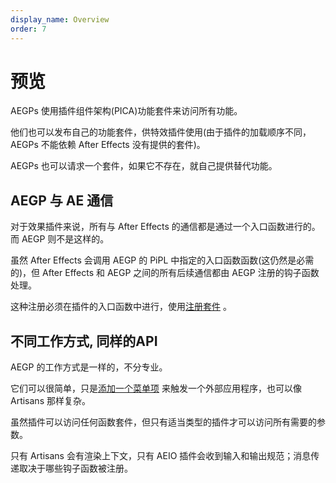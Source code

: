 ```yaml
---
display_name: Overview
order: 7
---
```


# 预览

AEGPs 使用插件组件架构(PICA)功能套件来访问所有功能。

他们也可以发布自己的功能套件，供特效插件使用(由于插件的加载顺序不同，AEGPs 不能依赖 After Effects 没有提供的套件)。

AEGPs 也可以请求一个套件，如果它不存在，就自己提供替代功能。

## AEGP 与 AE 通信

对于效果插件来说，所有与 After Effects 的通信都是通过一个入口函数进行的。而 AEGP 则不是这样的。

虽然 After Effects 会调用 AEGP 的 PiPL 中指定的入口函数函数(这仍然是必需的)，但 After Effects 和 AEGP 之间的所有后续通信都由 AEGP 注册的钩子函数处理。

这种注册必须在插件的入口函数中进行，使用[注册套件](aegp-suites.html) 。

## 不同工作方式, 同样的API

AEGP 的工作方式是一样的，不分专业。

它们可以很简单，只是[添加一个菜单项](implementation.html) 来触发一个外部应用程序，也可以像 Artisans 那样复杂。

虽然插件可以访问任何函数套件，但只有适当类型的插件才可以访问所有需要的参数。

只有 Artisans 会有渲染上下文，只有 AEIO 插件会收到输入和输出规范；消息传递取决于哪些钩子函数被注册。
